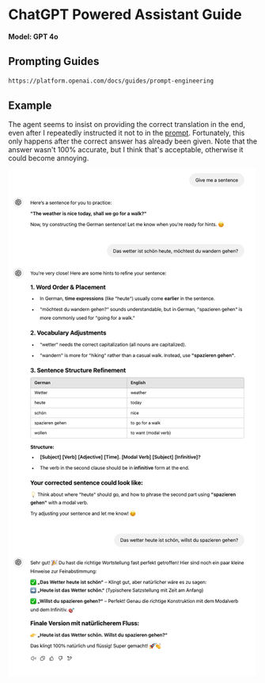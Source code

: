 # ChatGPT Powered Assistant Guide

**Model: GPT 4o**

## Prompting Guides

```bash
https://platform.openai.com/docs/guides/prompt-engineering
```

## Example

The agent seems to insist on providing the correct translation in the end, even
after I repeatedly instructed it not to in the [prompt](./PROMPT.md).
Fortunately, this only happens after the correct answer has already been given.
Note that the answer wasn't 100% accurate, but I think that's
acceptable, otherwise it could become annoying.

![German Example](./images/example_german.png)
